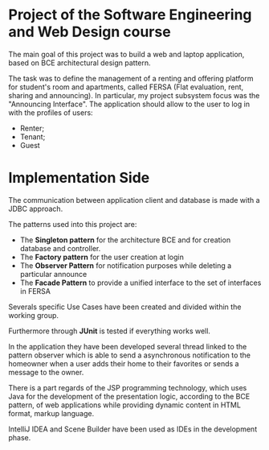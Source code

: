 # Project of the Software Engineering and Web Design course

The main goal of this project was to build a web and laptop application, based on BCE architectural design pattern. 

The task was to define the management of a renting and offering platform for student's room and apartments, called FERSA (Flat evaluation, rent, sharing and announcing). In particular, my project subsystem focus was the "Announcing Interface".
The application should allow to the user to log in with the profiles of users:
- Renter;
- Tenant;
- Guest

# Implementation Side

The communication between application client and database is made with a JDBC approach.

The patterns used into this project are:
- The **Singleton pattern**  for the architecture BCE and for creation database and controller.
- The **Factory pattern** for the user creation at login
- The **Observer Pattern** for notification purposes while deleting a particular announce
- The **Facade Pattern** to provide a unified interface to the set of interfaces in FERSA

Severals specific Use Cases have been created and divided within the working group.

Furthermore through **JUnit** is tested if everything works well.

In the application they have been developed several thread linked to the pattern observer which is able to send a asynchronous notification to the homeowner when a user adds their home to their favorites or sends a message to the owner.

There is a part regards of the JSP programming technology, which uses Java for the development of the presentation logic, according to the BCE pattern, of web applications while providing dynamic content in HTML format, markup language.

IntelliJ IDEA and Scene Builder have been used as IDEs in the development phase.
